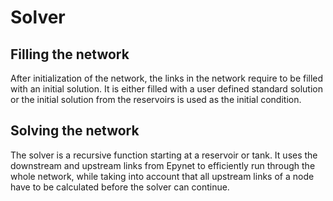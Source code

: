 # Solver 

## Filling the network
After initialization of the network, the links in the network require to be filled with an initial solution. It is either filled with a user defined standard solution or the initial solution from the reservoirs is used as the initial condition. 

## Solving the network

The solver is a recursive function starting at a reservoir or tank. It uses the downstream and upstream links from Epynet to efficiently run through the whole network, while taking into account that all upstream links of a node have to be calculated before the solver can continue.


